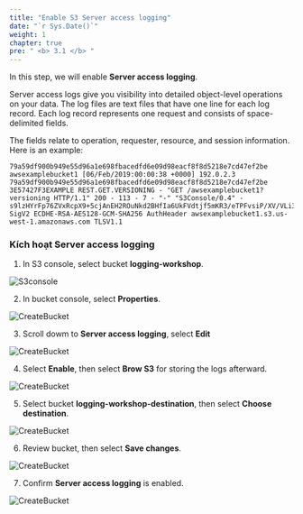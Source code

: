 ```yaml
---
title: "Enable S3 Server access logging"
date: "`r Sys.Date()`"
weight: 1
chapter: true
pre: " <b> 3.1 </b> "
---
```


In this step, we will enable **Server access logging**.

Server access logs give you visibility into detailed object-level operations on your data. The log files are text files that have one line for each log record. Each log record represents one request and consists of space-delimited fields.

The fields relate to operation, requester, resource, and session information. Here is an example:

```
79a59df900b949e55d96a1e698fbacedfd6e09d98eacf8f8d5218e7cd47ef2be awsexamplebucket1 [06/Feb/2019:00:00:38 +0000] 192.0.2.3 79a59df900b949e55d96a1e698fbacedfd6e09d98eacf8f8d5218e7cd47ef2be 3E57427F3EXAMPLE REST.GET.VERSIONING - "GET /awsexamplebucket1?versioning HTTP/1.1" 200 - 113 - 7 - "-" "S3Console/0.4" - s9lzHYrFp76ZVxRcpX9+5cjAnEH2ROuNkd2BHfIa6UkFVdtjf5mKR3/eTPFvsiP/XV/VLi31234= SigV2 ECDHE-RSA-AES128-GCM-SHA256 AuthHeader awsexamplebucket1.s3.us-west-1.amazonaws.com TLSV1.1
```

### Kích hoạt Server access logging

1. In S3 console, select bucket **logging-workshop**.

![S3console](/images/3.connect/30.png)

2. In bucket console, select **Properties**.

![CreateBucket](/images/3.connect/31.png)

3. Scroll dowm to **Server access logging**, select **Edit**

![CreateBucket](/images/3.connect/32.png)

4. Select **Enable**, then select **Brow S3** for storing the logs afterward.

![CreateBucket](/images/3.connect/33.png)

5. Select bucket **logging-workshop-destination**, then select **Choose destination**.

![CreateBucket](/images/3.connect/34.png)

6. Review bucket, then select **Save changes**.

![CreateBucket](/images/3.connect/35.png)

7. Confirm **Server access logging** is enabled.

![CreateBucket](/images/3.connect/36.png)

